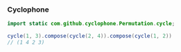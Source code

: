 ### Cyclophone

````java
import static com.github.cyclophone.Permutation.cycle;

cycle(1, 3).compose(cycle(2, 4)).compose(cycle(1, 2))
// (1 4 2 3)
````

